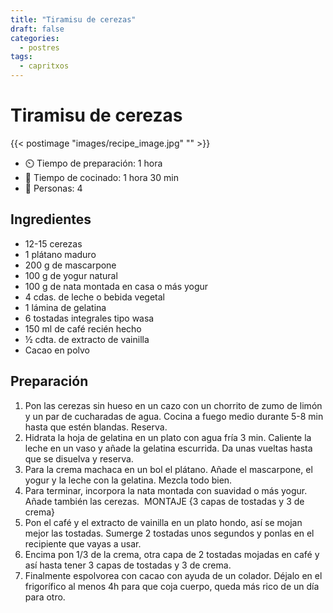 ```yaml
---
title: "Tiramisu de cerezas"
draft: false 
categories: 
  - postres 
tags: 
  - capritxos 
---
```


# Tiramisu de cerezas 

{{< postimage "images/recipe_image.jpg" "" >}}


- ⏲️  Tiempo de preparación: 1 hora 
- 🍳 Tiempo de cocinado: 1 hora 30 min 
- 🍴 Personas: 4 

## Ingredientes

- 12-15 cerezas⁠⁠
- 1 plátano maduro⁠⁠
- 200 g de mascarpone⁠⁠
- 100 g de yogur natural ⁠⁠
- 100 g de nata montada en casa o más yogur⁠⁠
- 4 cdas. de leche o bebida vegetal⁠⁠
- 1 lámina de gelatina⁠⁠
- 6 tostadas integrales tipo wasa⁠⁠
- 150 ml de café recién hecho⁠⁠
- ½ cdta. de extracto de vainilla⁠⁠
- Cacao en polvo⁠⁠


## Preparación

1. Pon las cerezas sin hueso en un cazo con un chorrito de zumo de limón y un par de cucharadas de agua. Cocina a fuego medio durante 5-8 min hasta que estén blandas. Reserva.⁠⁠
2. Hidrata la hoja de gelatina en un plato con agua fría 3 min. Caliente la leche en un vaso y añade la gelatina escurrida. Da unas vueltas hasta que se disuelva y reserva.⁠⁠
3. Para la crema machaca en un bol el plátano. Añade el mascarpone, el yogur y la leche con la gelatina. Mezcla todo bien. ⁠⁠
4. Para terminar, incorpora la nata montada con suavidad o más yogur. Añade también las cerezas. ⁠⁠
MONTAJE {3 capas de tostadas y 3 de crema}⁠⁠
5. Pon el café y el extracto de vainilla en un plato hondo, así se mojan mejor las tostadas. Sumerge 2 tostadas unos segundos y ponlas en el recipiente que vayas a usar. ⁠⁠
6. Encima pon 1/3 de la crema, otra capa de 2 tostadas mojadas en café y así hasta tener 3 capas de tostadas y 3 de crema. ⁠⁠
7. Finalmente espolvorea con cacao con ayuda de un colador. Déjalo en el frigorífico al menos 4h para que coja cuerpo, queda más rico de un día para otro.
